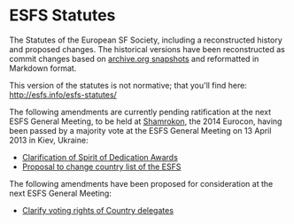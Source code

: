 ESFS Statutes
=============

The Statutes of the European SF Society, including a reconstructed history and proposed changes. The historical versions have been reconstructed as commit changes based on [archive.org snapshots](https://web.archive.org/web/*/http://www.esfs.info/esfs-statutes.html) and reformatted in Markdown format.

This version of the statutes is not normative; that you'll find here: http://esfs.info/esfs-statutes/

The following amendments are currently pending ratification at the next ESFS General Meeting, to be held at [Shamrokon](http://www.shamrokon.ie/), the 2014 Eurocon, having been passed by a majority vote at the ESFS General Meeting on 13 April 2013 in Kiev, Ukraine:

* [Clarification of Spirit of Dedication Awards](https://github.com/eemeli/esfs-statutes/commit/7f08daa7a310f69aabe6adb9c1abcd193a78756e)
* [Proposal to change country list of the ESFS](https://github.com/eemeli/esfs-statutes/commit/76c9ba6c089edf83f4d3a7572d3a5c9664a2c44f)

The following amendments have been proposed for consideration at the next ESFS General Meeting:

* [Clarify voting rights of Country delegates](https://github.com/eemeli/esfs-statutes/commit/e474bfeeb6068523df39c537d9eee41d3c7292e8)
